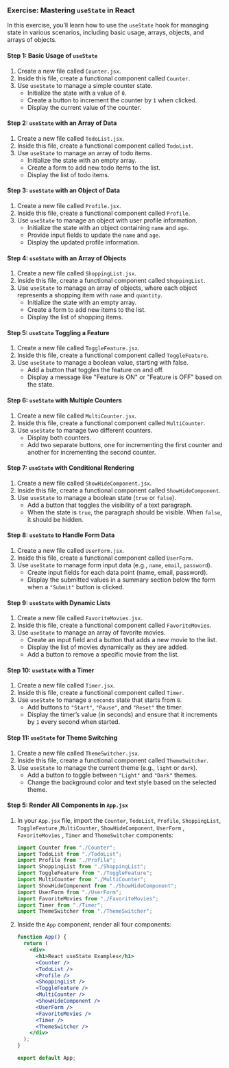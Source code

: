 ### Exercise: Mastering `useState` in React

In this exercise, you’ll learn how to use the `useState` hook for managing state in various scenarios, including basic usage, arrays, objects, and arrays of objects.

#### Step 1: Basic Usage of `useState`

1. Create a new file called `Counter.jsx`.
2. Inside this file, create a functional component called `Counter`.
3. Use `useState` to manage a simple counter state.
   - Initialize the state with a value of `0`.
   - Create a button to increment the counter by `1` when clicked.
   - Display the current value of the counter.

#### Step 2: `useState` with an Array of Data

1. Create a new file called `TodoList.jsx`.
2. Inside this file, create a functional component called `TodoList`.
3. Use `useState` to manage an array of todo items.
   - Initialize the state with an empty array.
   - Create a form to add new todo items to the list.
   - Display the list of todo items.

#### Step 3: `useState` with an Object of Data

1. Create a new file called `Profile.jsx`.
2. Inside this file, create a functional component called `Profile`.
3. Use `useState` to manage an object with user profile information.
   - Initialize the state with an object containing `name` and `age`.
   - Provide input fields to update the `name` and `age`.
   - Display the updated profile information.

#### Step 4: `useState` with an Array of Objects

1. Create a new file called `ShoppingList.jsx`.
2. Inside this file, create a functional component called `ShoppingList`.
3. Use `useState` to manage an array of objects, where each object represents a shopping item with `name` and `quantity`.
   - Initialize the state with an empty array.
   - Create a form to add new items to the list.
   - Display the list of shopping items.

#### Step 5: `useState` Toggling a Feature

1. Create a new file called `ToggleFeature.jsx`.
2. Inside this file, create a functional component called `ToggleFeature`.
3. Use `useState` to manage a boolean value, starting with false.
   - Add a button that toggles the feature on and off.
   - Display a message like "Feature is ON" or "Feature is OFF" based on the state.

#### Step 6: `useState` with Multiple Counters

1. Create a new file called `MultiCounter.jsx`.
2. Inside this file, create a functional component called `MultiCounter`.
3. Use `useState` to manage two different counters.
   - Display both counters.
   - Add two separate buttons, one for incrementing the first counter and another for incrementing the second counter.

#### Step 7: `useState` with Conditional Rendering

1. Create a new file called `ShowHideComponent.jsx`.
2. Inside this file, create a functional component called `ShowHideComponent`.
3. Use `useState` to manage a boolean state (`true` or `false`).
   - Add a button that toggles the visibility of a text paragraph.
   - When the state is `true`, the paragraph should be visible. When `false`, it should be hidden.

#### Step 8: `useState` to Handle Form Data

1. Create a new file called `UserForm.jsx`.
2. Inside this file, create a functional component called `UserForm`.
3. Use `useState` to manage form input data (e.g., `name`, `email`, `password`).
   - Create input fields for each data point (name, email, password).
   - Display the submitted values in a summary section below the form when a `"Submit"` button is clicked.

#### Step 9: `useState` with Dynamic Lists

1. Create a new file called `FavoriteMovies.jsx`.
2. Inside this file, create a functional component called `FavoriteMovies`.
3. Use `useState` to manage an array of favorite movies.
   - Create an input field and a button that adds a new movie to the list.
   - Display the list of movies dynamically as they are added.
   - Add a button to remove a specific movie from the list.

#### Step 10: `useState` with a Timer

1. Create a new file called `Timer.jsx`.
2. Inside this file, create a functional component called `Timer`.
3. Use `useState` to manage a `seconds` state that starts from `0`.
   - Add buttons to `"Start"`, `"Pause"`, and `"Reset"` the timer.
   - Display the timer’s value (in seconds) and ensure that it increments by `1` every second when started.

#### Step 11: `useState` for Theme Switching

1. Create a new file called `ThemeSwitcher.jsx`.
2. Inside this file, create a functional component called `ThemeSwitcher`.
3. Use `useState` to manage the current theme (e.g., `light` or `dark`).
   - Add a button to toggle between `"Light"` and `"Dark"` themes.
   - Change the background color and text style based on the selected theme.

#### Step 5: Render All Components in `App.jsx`

1. In your `App.jsx` file, import the `Counter`, `TodoList`, `Profile`, `ShoppingList`, `ToggleFeature` ,`MultiCounter`, `ShowHideComponent`, `UserForm` , `FavoriteMovies` , `Timer` and `ThemeSwitcher` components:

   ```jsx
   import Counter from "./Counter";
   import TodoList from "./TodoList";
   import Profile from "./Profile";
   import ShoppingList from "./ShoppingList";
   import ToggleFeature from "./ToggleFeature";
   import MultiCounter from "./MultiCounter";
   import ShowHideComponent from "./ShowHideComponent";
   import UserForm from "./UserForm";
   import FavoriteMovies from "./FavoriteMovies";
   import Timer from "./Timer";
   import ThemeSwitcher from "./ThemeSwitcher";
   ```

2. Inside the `App` component, render all four components:

   ```jsx
   function App() {
     return (
       <div>
         <h1>React useState Examples</h1>
         <Counter />
         <TodoList />
         <Profile />
         <ShoppingList />
         <ToggleFeature />
         <MultiCounter />
         <ShowHideComponent />
         <UserForm />
         <FavoriteMovies />
         <Timer />
         <ThemeSwitcher />
       </div>
     );
   }

   export default App;
   ```
